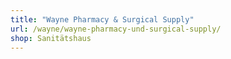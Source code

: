 ```yaml
---
title: "Wayne Pharmacy & Surgical Supply"
url: /wayne/wayne-pharmacy-und-surgical-supply/
shop: Sanitätshaus
---
```

